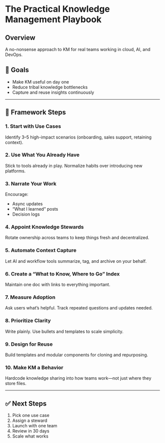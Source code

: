 # The Practical Knowledge Management Playbook

## Overview
A no-nonsense approach to KM for real teams working in cloud, AI, and DevOps.

## 🎯 Goals
- Make KM useful on day one
- Reduce tribal knowledge bottlenecks
- Capture and reuse insights continuously

---

## 🔹 Framework Steps

### 1. Start with Use Cases
Identify 3–5 high-impact scenarios (onboarding, sales support, retaining context).

### 2. Use What You Already Have
Stick to tools already in play. Normalize habits over introducing new platforms.

### 3. Narrate Your Work
Encourage:
- Async updates
- “What I learned” posts
- Decision logs

### 4. Appoint Knowledge Stewards
Rotate ownership across teams to keep things fresh and decentralized.

### 5. Automate Context Capture
Let AI and workflow tools summarize, tag, and archive on your behalf.

### 6. Create a “What to Know, Where to Go” Index
Maintain one doc with links to everything important.

### 7. Measure Adoption
Ask users what’s helpful. Track repeated questions and updates needed.

### 8. Prioritize Clarity
Write plainly. Use bullets and templates to scale simplicity.

### 9. Design for Reuse
Build templates and modular components for cloning and repurposing.

### 10. Make KM a Behavior
Hardcode knowledge sharing into how teams work—not just where they store files.

---

## ✅ Next Steps
1. Pick one use case
2. Assign a steward
3. Launch with one team
4. Review in 30 days
5. Scale what works
